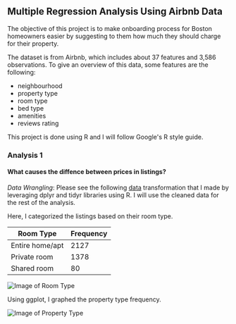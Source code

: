 ## Multiple Regression Analysis Using Airbnb Data

The objective of this project is to make onboarding process for Boston homeowners easier by suggesting to them how much they should charge for their property.

The dataset is from Airbnb, which includes about 37 features and 3,586 observations. To give an overview of this data, some features are the following:
- neighbourhood
- property type
- room type
- bed type
- amenities
- reviews rating

This project is done using R and I will follow Google's R style guide.

### Analysis 1
#### What causes the diffence between prices in listings?
*Data Wrangling*: Please see the following [data](https://github.com/gpadolina/multipleRegressionAnaysisWithAirbnb/blob/master/priceModel.R) transformation that I made by leveraging dplyr and tidyr libraries using R. I will use the cleaned data for the rest of the analysis.

Here, I categorized the listings based on their room type.

| Room Type | Frequency |
| --- | --- |
| Entire home/apt | 2127 |
| Private room | 1378 |
| Shared room | 80 |

![Image of Room Type](https://github.com/gpadolina/multipleRegressionAnaysisWithAirbnb/blob/master/plots/roomType.png)

Using ggplot, I graphed the property type frequency.

![Image of Property Type](https://github.com/gpadolina/multipleRegressionAnaysisWithAirbnb/blob/master/plots/propertyType.png)
